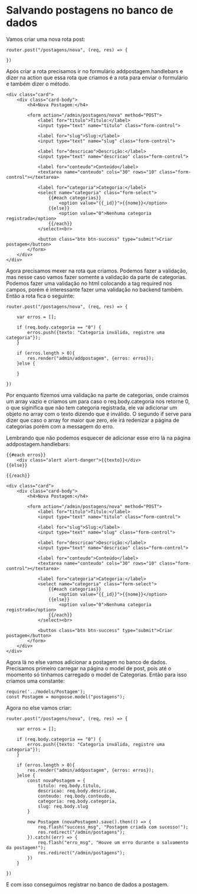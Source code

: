 # Salvando postagens no banco de dados

Vamos criar uma nova rota post:

    router.post("/postagens/nova", (req, res) => {
        
    })

Após criar a rota precisamos ir no formulário addpostagem.handlebars e dizer na action que essa rota que criamos é a rota para enviar o formulário e também dizer o método.

    <div class="card">
        <div class="card-body">
            <h4>Nova Postagem:</h4>

            <form action="/admin/postagens/nova" method="POST">
                <label for="titulo">Titulo:</label>
                <input type="text" name="titulo" class="form-control">

                <label for="slug">Slug:</label>
                <input type="text" name="slug" class="form-control">

                <label for="descricao">Descrição:</label>
                <input type="text" name="descricao" class="form-control">

                <label for="conteudo">Conteúdo</label>
                <textarea name="conteudo" cols="30" rows="10" class="form-control"></textarea>

                <label for="categoria">Categoria:</label>
                <select name="categoria" class="form-select">
                    {{#each categorias}}
                        <option value="{{_id}}">{{nome}}</option>
                    {{else}}
                        <option value="0">Nenhuma categoria registrada</option>
                    {{/each}}
                </select><br>            

                <button class="btn btn-success" type="submit">Criar postagem</button>
            </form>
        </div>
    </div>

Agora precisamos mexer na rota que criamos. Podemos fazer a validação, mas nesse caso vamos fazer somente a validação da parte de categorias. Podemos fazer uma validação no html colocando a tag required nos campos, porém é interessante fazer uma validação no backend também. Então a rota fica o seguinte:

    router.post("/postagens/nova", (req, res) => {
        
        var erros = [];

        if (req.body.categoria == "0") {
            erros.push({texto: "Categoria inválida, registre uma categoria"});
        }

        if (erros.length > 0){
            res.render("admin/addpostagem", {erros: erros});
        }else {

        }

    })

Por enquanto fizemos uma validação na parte de categorias, onde craimos um array vazio e criamos um para caso o req.body.categoria nos retorne 0, o que siginifica que não tem categoria registrada, ele vai adicionar um objeto no array com o texto dizendo que é inválido. O segundo if serve para dizer que caso o array for maior que zero, ele irá redenizar a página de categorias porém com a messagem do erro. 

Lembrando que não podemos esquecer de adicionar esse erro lá na página addpostagem.handlebars:

    {{#each erros}}
        <div class="alert alert-danger">{{texto}}</div>
    {{else}}

    {{/each}}

    <div class="card">
        <div class="card-body">
            <h4>Nova Postagem:</h4>

            <form action="/admin/postagens/nova" method="POST">
                <label for="titulo">Titulo:</label>
                <input type="text" name="titulo" class="form-control">

                <label for="slug">Slug:</label>
                <input type="text" name="slug" class="form-control">

                <label for="descricao">Descrição:</label>
                <input type="text" name="descricao" class="form-control">

                <label for="conteudo">Conteúdo</label>
                <textarea name="conteudo" cols="30" rows="10" class="form-control"></textarea>

                <label for="categoria">Categoria:</label>
                <select name="categoria" class="form-select">
                    {{#each categorias}}
                        <option value="{{_id}}">{{nome}}</option>
                    {{else}}
                        <option value="0">Nenhuma categoria registrada</option>
                    {{/each}}
                </select><br>            

                <button class="btn btn-success" type="submit">Criar postagem</button>
            </form>
        </div>
    </div>

Agora lá no else vamos adicionar a postagem no banco de dados. Precisamos primeiro carregar na página o model de post, pois até o moomento só tinhamos carregado o model de Categorias. Então para isso criamos uma constante:

    require('../models/Postagem');
    const Postagem = mongoose.model("postagens");

Agora no else vamos criar:

    router.post("/postagens/nova", (req, res) => {
        
        var erros = [];

        if (req.body.categoria == "0") {
            erros.push({texto: "Categoria inválida, registre uma categoria"});
        }

        if (erros.length > 0){
            res.render("admin/addpostagem", {erros: erros});
        }else {
            const novaPostagem = {
                titulo: req.body.titulo,
                descricao: req.body.descricao,
                conteudo: req.body.conteudo,
                categoria: req.body.categoria,
                slug: req.body.slug
            }

            new Postagem (novaPostagem).save().then(() => {
                req.flash("success_msg", "Postagem criada com sucesso!");
                res.redirect("/admin/postagens");
            }).catch((err) => {
                req.flash("erro_msg", "Houve um erro durante o salvamento da postagem!");
                res.redirect("/admin/postagens");
            })
        }

    })

E com isso conseguimos registrar no banco de dados a postagem.





